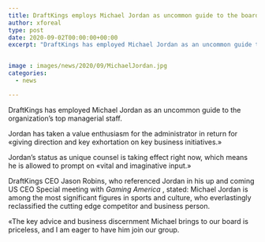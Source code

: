 ```yaml
---
title: DraftKings employs Michael Jordan as uncommon guide to the board
author: xforeal 
type: post
date: 2020-09-02T00:00:00+00:00
excerpt: "DraftKings has employed Michael Jordan as an uncommon guide to the organization's leading body of directors "


image : images/news/2020/09/MichaelJordan.jpg
categories:
  - news

---
```

DraftKings has employed Michael Jordan as an uncommon guide to the organization&#8217;s top managerial staff. 

Jordan has taken a value enthusiasm for the administrator in return for &#171;giving direction and key exhortation on key business initiatives.&#187; 

Jordan&#8217;s status as unique counsel is taking effect right now, which means he is allowed to prompt on &#171;vital and imaginative input.&#187; 

DraftKings CEO Jason Robins, who referenced Jordan in his up and coming US CEO Special meeting with _Gaming America_ , stated: Michael Jordan is among the most significant figures in sports and culture, who everlastingly reclassified the cutting edge competitor and business person. 

&#171;The key advice and business discernment Michael brings to our board is priceless, and I am eager to have him join our group.